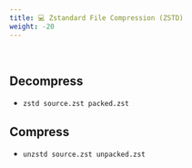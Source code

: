 ```yaml
---
title: 💻 Zstandard File Compression (ZSTD)
weight: -20
---
```


<br />

## Decompress

- ```zstd source.zst packed.zst```

## Compress

- ```unzstd source.zst unpacked.zst```
